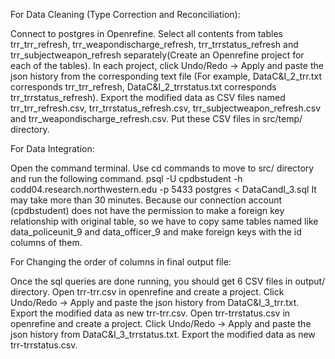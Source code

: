 For Data Cleaning (Type Correction and Reconciliation):

Connect to postgres in Openrefine.
Select all contents from tables trr_trr_refresh, trr_weapondischarge_refresh, trr_trrstatus_refresh and trr_subjectweapon_refresh separately(Create an Openrefine project for each of the tables).
In each project, click Undo/Redo -> Apply and paste the json history from the corresponding text file (For example, DataC&I_2_trr.txt corresponds trr_trr_refresh, DataC&I_2_trrstatus.txt corresponds trr_trrstatus_refresh).
Export the modified data as CSV files named trr_trr_refresh.csv, trr_trrstatus_refresh.csv, trr_subjectweapon_refresh.csv and trr_weapondischarge_refresh.csv. Put these CSV files in src/temp/ directory.


For Data Integration:

Open the command terminal. Use cd commands to move to src/ directory and run the following command.
psql -U cpdbstudent -h codd04.research.northwestern.edu -p 5433 postgres < DataCandI_3.sql
It may take more than 30 minutes.
Because our connection account (cpdbstudent)  does not have the permission to make a foreign key relationship with original table, so we have to copy same tables named like data_policeunit_9 and data_officer_9 and make foreign keys with the id columns of them.


For Changing the order of columns in final output file:

Once the sql queries are done running, you should get 6 CSV files in output/ directory. 
Open trr-trr.csv in openrefine and create a project.
Click Undo/Redo -> Apply and paste the json history from DataC&I_3_trr.txt.
Export the modified data as new trr-trr.csv.
Open trr-trrstatus.csv in openrefine and create a project.
Click Undo/Redo -> Apply and paste the json history from DataC&I_3_trrstatus.txt.
Export the modified data as new trr-trrstatus.csv.
